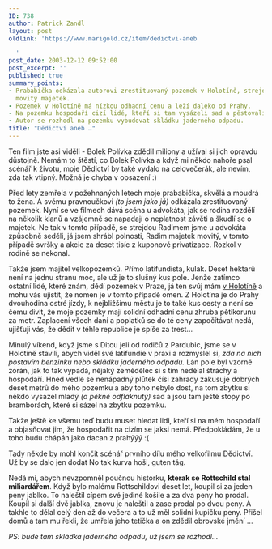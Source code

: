 ```yaml
---
ID: 738
author: Patrick Zandl
layout: post
oldlink: 'https://www.marigold.cz/item/dedictvi-aneb

  '
post_date: 2003-12-12 09:52:00
post_excerpt: ''
published: true
summary_points:
- Prababička odkázala autorovi zrestituovaný pozemek v Holotíně, strejda Radim zdědil
  movitý majetek.
- Pozemek v Holotíně má nízkou odhadní cenu a leží daleko od Prahy.
- Na pozemku hospodaří cizí lidé, kteří si tam vysázeli sad a pěstovali brambory.
- Autor se rozhodl na pozemku vybudovat skládku jaderného odpadu.
title: "Dědictví aneb …"
---
```


<p>
Ten film jste asi viděli - Bolek Polívka zdědil miliony a užíval si jich opravdu důstojně. Nemám to štěstí, co Bolek Polívka a když mi někdo nahoře psal scénář k životu, moje Dědictví by také vydalo na celovečerák, ale nevím, zda tak vtipný. Možná je chyba v obsazení :)</p>

<p>
Před lety zemřela v požehnaných letech moje prababička, skvělá a moudrá to žena. A svému pravnoučkovi <EM>(to jsem jako já) </EM>odkázala zrestituovaný pozemek. Nyní se ve filmech dává scéna u advokáta, jak se rodina rozdělí na několik klanů a vzájemně se napadají o neplatnost závěti a škudlí se o majetek. Ne tak v tomto případě, se strejdou Radimem jsme u advokáta způsobně seděli, já jsem shrábl polnosti, Radim majetek movitý, v tomto případě svršky a akcie za deset tisíc z kuponové privatizace. Rozkol v rodině se&#160;nekonal. </p>

<p>
Takže jsem majitel velkopozemků. Přímo latifundista, kulak. Deset hektarů není na jednu stranu moc, ale už je to slušný kus pole. Jenže zatímco ostatní lidé, které znám, dědí pozemek v Praze, já ten svůj mám <A href="http://mapy.atlas.cz/aquariusnet/frm_map.asp?S_LAYERS=&amp;S_CT=mapy&amp;S_LANG=CZ&amp;S_BGC=%232165C6&amp;S_PTRDS=AtlasCR&amp;S_CY=662300&amp;S_ID=1555700&amp;S_SX=1070183.3333333332&amp;S_IS_IE=True&amp;S_NW=2&amp;S_IMGW=900&amp;S_OVERLAY=&amp;S_UserID=&amp;S_ID_SM=15580&amp;S_NAME=Obec+Holot%EDn+&amp;S_LAY=100030&amp;S_PTRSC=64000&amp;S_PTRY=662300&amp;S_IMGH=700&amp;S_PTRX=1069100&amp;S_PTR=1&amp;S_NH=2&amp;S_CX=1069100&amp;S_SC=64000&amp;S_SY=662190&amp;S_DS=AtlasCR&amp;S_ROUTEID=0&amp;DS=AtlasCR&amp;SC=150000" target=_blank>v Holotíně</A> a mohu vás ujistit, že nomen je v tomto případě omen. Z Holotína je do Prahy dvouhodina ostré jízdy, k nejbližšímu městu je to také kus cesty a není se čemu divit, že moje pozemky mají solidní odhadní cenu zhruba pětikorunu za metr. Zaplacení všech daní a poplatků se do té ceny započítávat nedá, ujišťuji vás, že dědit v téhle republice je spíše za trest...</p>

<p>
Minulý víkend, když jsme s Ditou jeli od rodičů z Pardubic, jsme se v Holotíně stavili, abych viděl své latifundie v praxi a rozmyslel si, <EM>zda na nich postavím benzinku nebo skládku jaderného odpadu.</EM> Lán pole byl vzorně zorán, jak to tak vypadá, nějaký zemědělec si s tím nedělal štráchy a hospodaří. Hned vedle se nenápadný plůtek čísi zahrady zakusuje dobrých deset metrů do mého pozemku a aby toho nebylo dost, na tom zbytku si někdo vysázel mladý <EM>(a pěkně odfláknutý) </EM>sad a jsou tam ještě stopy po bramborách, které si sázel na zbytku pozemku. </p>

<p>
Takže ještě ke všemu teď budu muset hledat lidi, kteří si na mém hospodaří a objasňovat jim, že hospodařit na cizím se jaksi nemá. Předpokládám, že u toho budu chápán jako dacan z prahýýý :(</p>

<p>
Tady někde by mohl končit scénář prvního dílu mého velkofilmu Dědictví. Už by se dalo jen dodat No tak kurva hoši, guten tág.</p>

<p>
Nedá mi, abych nevzpomněl poučnou historku, <STRONG>kterak se Rottschild stal miliardářem</STRONG>. Když bylo malému Rottschildovi deset let, koupil si za jeden peny jablko. To naleštil cípem své jediné košile a za dva peny ho prodal. Koupil si další dvě jablka, znovu je naleštil a zase prodal po dvou peny. A takhle to dělal celý den až do večera a to už měl solidní kupičku peny. Přišel domů a tam mu řekli, že umřela jeho tetička a on zdědil obrovské jmění ...</p>

<p>
<EM>PS: bude tam skládka jaderného odpadu, už jsem se rozhodl...</EM></p>